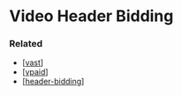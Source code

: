 # Video Header Bidding

### Related

- [[vast]]
- [[vpaid]]
- [[header-bidding]]

[//begin]: # "Autogenerated link references for markdown compatibility"
[vast]: ../vast/vast "VAST"
[vpaid]: ../vpaid/vpaid "VPAID"
[header-bidding]: header-bidding "Header Bidding"
[//end]: # "Autogenerated link references"
